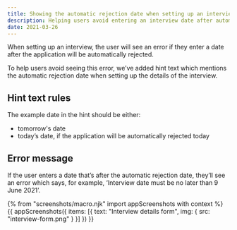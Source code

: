 ```yaml
---
title: Showing the automatic rejection date when setting up an interview
description: Helping users avoid entering an interview date after automatic rejection date
date: 2021-03-26
---
```


When setting up an interview, the user will see an error if they enter a date after the application will be automatically rejected.

To help users avoid seeing this error, we’ve added hint text which mentions the automatic rejection date when setting up the details of the interview.

## Hint text rules

The example date in the hint should be either:

- tomorrow's date
- today’s date, if the application will be automatically rejected today

## Error message

If the user enters a date that’s after the automatic rejection date, they’ll see an error which says, for example, ‘Interview date must be no later than 9 June 2021’.

{% from "screenshots/macro.njk" import appScreenshots with context %}
{{ appScreenshots({
  items: [{
    text: "Interview details form",
    img: {
      src: "interview-form.png"
    }
  }]
}) }}

